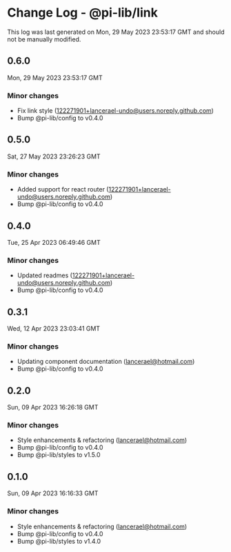 # Change Log - @pi-lib/link

This log was last generated on Mon, 29 May 2023 23:53:17 GMT and should not be manually modified.

<!-- Start content -->

## 0.6.0

Mon, 29 May 2023 23:53:17 GMT

### Minor changes

- Fix link style (122271901+lancerael-undo@users.noreply.github.com)
- Bump @pi-lib/config to v0.4.0

## 0.5.0

Sat, 27 May 2023 23:26:23 GMT

### Minor changes

- Added support for react router (122271901+lancerael-undo@users.noreply.github.com)
- Bump @pi-lib/config to v0.4.0

## 0.4.0

Tue, 25 Apr 2023 06:49:46 GMT

### Minor changes

- Updated readmes (122271901+lancerael-undo@users.noreply.github.com)
- Bump @pi-lib/config to v0.4.0

## 0.3.1

Wed, 12 Apr 2023 23:03:41 GMT

### Minor changes

- Updating component documentation (lancerael@hotmail.com)
- Bump @pi-lib/config to v0.4.0

## 0.2.0

Sun, 09 Apr 2023 16:26:18 GMT

### Minor changes

- Style enhancements & refactoring (lancerael@hotmail.com)
- Bump @pi-lib/config to v0.4.0
- Bump @pi-lib/styles to v1.5.0

## 0.1.0

Sun, 09 Apr 2023 16:16:33 GMT

### Minor changes

- Style enhancements & refactoring (lancerael@hotmail.com)
- Bump @pi-lib/config to v0.4.0
- Bump @pi-lib/styles to v1.4.0
